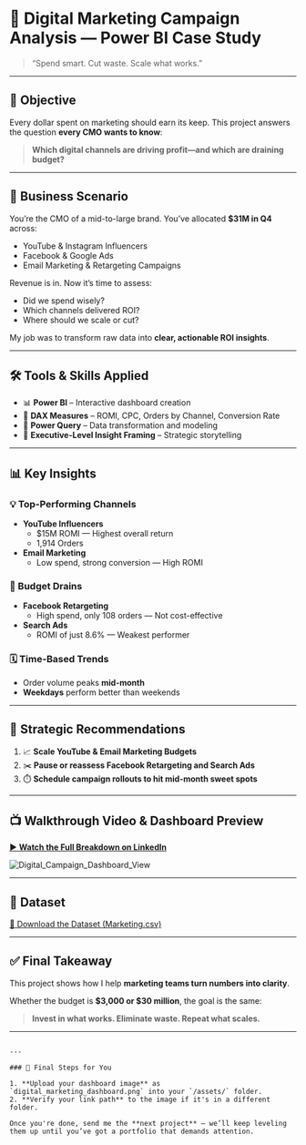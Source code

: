 # 🚀 Digital Marketing Campaign Analysis — Power BI Case Study

> “Spend smart. Cut waste. Scale what works.”

---

## 🎯 Objective

Every dollar spent on marketing should earn its keep. This project answers the question **every CMO wants to know**:

> **Which digital channels are driving profit—and which are draining budget?**

---

## 🧩 Business Scenario

You’re the CMO of a mid-to-large brand. You’ve allocated **$31M in Q4** across:

- YouTube & Instagram Influencers  
- Facebook & Google Ads  
- Email Marketing & Retargeting Campaigns

Revenue is in. Now it’s time to assess:

- Did we spend wisely?
- Which channels delivered ROI?
- Where should we scale or cut?

My job was to transform raw data into **clear, actionable ROI insights**.

---

## 🛠️ Tools & Skills Applied

- 📊 **Power BI** – Interactive dashboard creation  
- 🧮 **DAX Measures** – ROMI, CPC, Orders by Channel, Conversion Rate  
- 🧹 **Power Query** – Data transformation and modeling  
- 🧠 **Executive-Level Insight Framing** – Strategic storytelling  

---

## 📊 Key Insights

### 💡 Top-Performing Channels
- **YouTube Influencers**
  - $15M ROMI — Highest overall return
  - 1,914 Orders  
- **Email Marketing**
  - Low spend, strong conversion — High ROMI

### 🔻 Budget Drains
- **Facebook Retargeting**
  - High spend, only 108 orders — Not cost-effective  
- **Search Ads**
  - ROMI of just 8.6% — Weakest performer

### 🗓️ Time-Based Trends
- Order volume peaks **mid-month**  
- **Weekdays** perform better than weekends

---

## 💼 Strategic Recommendations

1. 📈 **Scale YouTube & Email Marketing Budgets**  
2. ✂️ **Pause or reassess Facebook Retargeting and Search Ads**  
3. ⏱️ **Schedule campaign rollouts to hit mid-month sweet spots**

---

## 📺 Walkthrough Video & Dashboard Preview

[▶️ **Watch the Full Breakdown on LinkedIn**](https://www.linkedin.com/posts/john-gaius-m_dataanalytics-powerbi-digitalmarketing-activity-7319071201467752449-ZRWl?utm_source=share&utm_medium=member_desktop&rcm=ACoAABwTWvwBrwno3DC96otPksttbAeLF72I-bQ)

![Digital_Campaign_Dashboard_View](https://github.com/user-attachments/assets/3305e919-d361-487e-b7f0-b1c905ccf624)


---

## 📂 Dataset

[📄 Download the Dataset (Marketing.csv)](https://github.com/GeniusGaius/Digital-Marketing-Campaign-Analysis/blob/main/Marketing.csv)

---

## ✅ Final Takeaway

This project shows how I help **marketing teams turn numbers into clarity**.

Whether the budget is **$3,000 or $30 million**, the goal is the same:

> **Invest in what works. Eliminate waste. Repeat what scales.**

---
```

---

### 📌 Final Steps for You

1. **Upload your dashboard image** as `digital_marketing_dashboard.png` into your `/assets/` folder.
2. **Verify your link path** to the image if it's in a different folder.

Once you're done, send me the **next project** — we’ll keep leveling them up until you’ve got a portfolio that demands attention.

